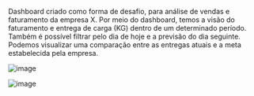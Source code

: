 Dashboard criado como forma de desafio, para análise de vendas e faturamento da empresa X. Por meio do dashboard, temos a visão do faturamento e entrega de carga (KG) dentro de um determinado período. 
Também é possível filtrar pelo dia de hoje e a previsão do dia seguinte. 
Podemos visualizar uma comparação entre as entregas atuais e a meta estabelecida pela empresa. 

![image](https://user-images.githubusercontent.com/86981990/192820305-0902ae9b-27b3-440c-9f4a-6252bf8d7fd1.png)


![image](https://user-images.githubusercontent.com/86981990/192820403-9f4bb61c-e33f-4fcd-aff0-12826f8f0429.png)
